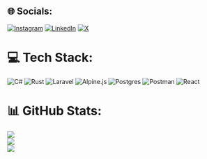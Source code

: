 


## 🌐 Socials:
[![Instagram](https://img.shields.io/badge/Instagram-%23E4405F.svg?logo=Instagram&logoColor=white)](https://instagram.com/firmanfairuz) [![LinkedIn](https://img.shields.io/badge/LinkedIn-%230077B5.svg?logo=linkedin&logoColor=white)](https://linkedin.com/in/firman-792158213) [![X](https://img.shields.io/badge/X-black.svg?logo=X&logoColor=white)](https://x.com/firmannfairuz) 

# 💻 Tech Stack:
![C#](https://img.shields.io/badge/c%23-%23239120.svg?style=for-the-badge&logo=csharp&logoColor=white) ![Rust](https://img.shields.io/badge/rust-%23000000.svg?style=for-the-badge&logo=rust&logoColor=white) ![Laravel](https://img.shields.io/badge/laravel-%23FF2D20.svg?style=for-the-badge&logo=laravel&logoColor=white) ![Alpine.js](https://img.shields.io/badge/alpinejs-white.svg?style=for-the-badge&logo=alpinedotjs&logoColor=%238BC0D0) ![Postgres](https://img.shields.io/badge/postgres-%23316192.svg?style=for-the-badge&logo=postgresql&logoColor=white) ![Postman](https://img.shields.io/badge/Postman-FF6C37?style=for-the-badge&logo=postman&logoColor=white) ![React](https://img.shields.io/badge/react-%2320232a.svg?style=for-the-badge&logo=react&logoColor=%2361DAFB)
# 📊 GitHub Stats:
![](https://github-readme-stats.vercel.app/api?username=promisepioneer&theme=dark&hide_border=false&include_all_commits=false&count_private=false)<br/>
![](https://github-readme-streak-stats.herokuapp.com/?user=promisepioneer&theme=dark&hide_border=false)<br/>
![](https://github-readme-stats.vercel.app/api/top-langs/?username=promisepioneer&theme=dark&hide_border=false&include_all_commits=false&count_private=false&layout=compact)


